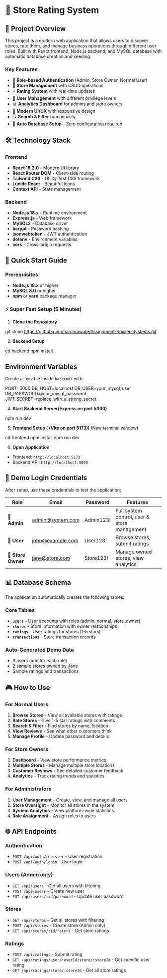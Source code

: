 # 🏪 Store Rating System

## 🎯 **Project Overview**
This project is a modern web application that allows users to discover stores, rate them, and manage business operations through different user roles. Built with React frontend, Node.js backend, and MySQL database with automatic database creation and seeding.

### **Key Features**
- 🔐 **Role-based Authentication** (Admin, Store Owner, Normal User)
- 🏪 **Store Management** with CRUD operations
- ⭐ **Rating System** with real-time updates
- 👥 **User Management** with different privilege levels
- 📊 **Analytics Dashboard** for admins and store owners
- 🎨 **Modern UI/UX** with responsive design
- 🔍 **Search & Filter** functionality
- 🚀 **Auto Database Setup** - Zero configuration required


## 🛠 **Technology Stack**

### **Frontend**
- **React 18.2.0** - Modern UI library
- **React Router DOM** - Client-side routing
- **Tailwind CSS** - Utility-first CSS framework
- **Lucide React** - Beautiful icons
- **Context API** - State management

### **Backend**
- **Node.js 18.x** - Runtime environment
- **Express.js** - Web framework
- **MySQL2** - Database driver
- **bcrypt** - Password hashing
- **jsonwebtoken** - JWT authentication
- **dotenv** - Environment variables
- **cors** - Cross-origin requests

## 🚀 **Quick Start Guide**

### **Prerequisites**
- **Node.js 18.x** or higher
- **MySQL 8.0** or higher
- **npm** or **yarn** package manager

### **⚡ Super Fast Setup (5 Minutes)**

1. **Clone the Repository**

git clone https://github.com/harshrawate/Assignment-Roxiler-Systems.git

2. **Backend Setup**

cd backend
npm install

## Environment Variables

Create a `.env` file inside `backend/` with:

PORT=5000
DB_HOST=localhost
DB_USER=your_mysql_user
DB_PASSWORD=your_mysql_password
JWT_SECRET=replace_with_a_strong_secret

4. **Start Backend Server(Express on port 5000)**

npm run dev

5. **Frontend Setup ( (Vite on port 5173))** (New terminal window)

cd frontend
npm install
npm run dev

6. **Open Application**
- Frontend: `http://localhost:5173`
- Backend API: `http://localhost:5000`

## 🔐 **Demo Login Credentials**

After setup, use these credentials to test the application:

| Role | Email | Password | Features |
|------|-------|----------|----------|
| **👑 Admin** | admin@system.com | Admin123! | Full system control, user & store management |
| **👤 User** | john@example.com | User123! | Browse stores, submit ratings |
| **🏪 Store Owner** | jane@store.com | Store123! | Manage owned stores, view analytics |

## 📊 **Database Schema**

The application automatically creates the following tables:

### **Core Tables**
- **`users`** - User accounts with roles (admin, normal, store_owner)
- **`stores`** - Store information with owner relationships
- **`ratings`** - User ratings for stores (1-5 stars)
- **`transactions`** - Store transaction records

### **Auto-Generated Demo Data**
- 3 users (one for each role)
- 2 sample stores owned by Jane
- Sample ratings and transactions

## 🎮 **How to Use**

### **For Normal Users**
1. **Browse Stores** - View all available stores with ratings
2. **Rate Stores** - Give 1-5 star ratings with comments
3. **Search & Filter** - Find stores by name, location
4. **View Reviews** - See what other customers think
5. **Manage Profile** - Update password and details

### **For Store Owners**
1. **Dashboard** - View store performance metrics
2. **Multiple Stores** - Manage multiple store locations
3. **Customer Reviews** - See detailed customer feedback
4. **Analytics** - Track rating trends and statistics

### **For Administrators**
1. **User Management** - Create, view, and manage all users
2. **Store Oversight** - Monitor all stores in the system
3. **System Analytics** - View platform-wide statistics
4. **Role Assignment** - Assign roles to users

## 🌐 **API Endpoints**

### **Authentication**
- `POST /api/auth/register` - User registration
- `POST /api/auth/login` - User login

### **Users** (Admin only)
- `GET /api/users` - Get all users with filtering
- `POST /api/users` - Create new user
- `PUT /api/users/:id/password` - Update user password

### **Stores**
- `GET /api/stores` - Get all stores with filtering
- `POST /api/stores` - Create store (Admin only)
- `GET /api/stores/:id/raters` - Get store ratings

### **Ratings**
- `POST /api/ratings` - Submit rating
- `GET /api/ratings/user/:userId/store/:storeId` - Get specific user rating
- `GET /api/ratings/store/:storeId` - Get all store ratings

